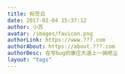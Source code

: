 ```yaml
---
title: 标签云
date: 2017-02-04 15:37:12
author: 小苏
avatar: /images/favicon.png
authorLink: https://www.???.com
authorAbout: https://about.???.com
authorDesc: 在写bug的康庄大道上一骑绝尘
layout: "tags"
---
```



